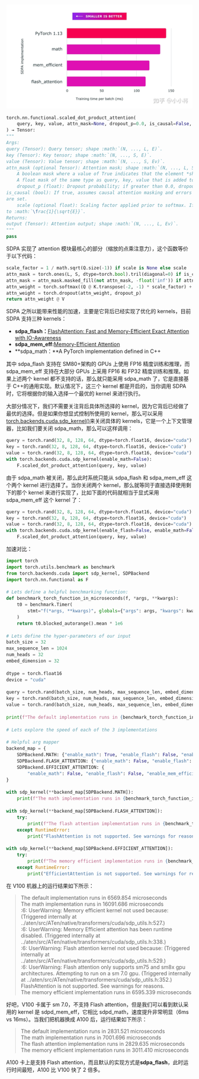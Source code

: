 ![各 kernal 优化效果对比](assents/Pasted%20image%2020230511213316.png)
```python
torch.nn.functional.scaled_dot_product_attention(
    query, key, value, attn_mask=None, dropout_p=0.0, is_causal=False, scale=None
) → Tensor:
"""
Args:
query (Tensor): Query tensor; shape :math:`(N, ..., L, E)`.
key (Tensor): Key tensor; shape :math:`(N, ..., S, E)`.
value (Tensor): Value tensor; shape :math:`(N, ..., S, Ev)`.
attn_mask (optional Tensor): Attention mask; shape :math:`(N, ..., L, S)`. Two types of masks are supported.
    A boolean mask where a value of True indicates that the element *should* take part in attention.
    A float mask of the same type as query, key, value that is added to the attention score.
    dropout_p (float): Dropout probability; if greater than 0.0, dropout is applied
is_causal (bool): If true, assumes causal attention masking and errors if both attn_mask and is_causal
are set.
    scale (optional float): Scaling factor applied prior to softmax. If None, the default value is set
to :math:`\frac{1}{\sqrt{E}}`.
Returns:
output (Tensor): Attention output; shape :math:`(N, ..., L, Ev)`.
"""
pass
```
SDPA 实现了 attention 模块最核心的部分（缩放的点乘注意力），这个函数等价于以下代码：

```python
scale_factor = 1 / math.sqrt(Q.size(-1)) if scale is None else scale
attn_mask = torch.ones(L, S, dtype=torch.bool).tril(diagonal=0) if is_causal else attn_mask
attn_mask = attn_mask.masked_fill(not attn_mask, -float('inf')) if attn_mask.dtype==torch.bool else attn_mask
attn_weight = torch.softmax((Q @ K.transpose(-2, -1) * scale_factor) + attn_mask, dim=-1)
attn_weight = torch.dropout(attn_weight, dropout_p)
return attn_weight @ V
```

SDPA 之所以能带来性能的加速，主要是它背后已经实现了优化的 kernels，目前 SDPA 支持三种 kernels：
-   **sdpa_flash：**[FlashAttention: Fast and Memory-Efficient Exact Attention with IO-Awareness](https://arxiv.org/abs/2205.14135)
-   **sdpa_mem_eff:**[Memory-Efficient Attention](https://github.com/facebookresearch/xformers)
-   **sdpa_math：**A PyTorch implementation defined in C++

其中 sdpa_flash 支持在 SM80+架构的 GPUs 上使用 FP16 精度训练和推理，而 sdpa_mem_eff 支持在大部分 GPUs 上采用 FP16 和 FP32 精度训练和推理。如果上述两个 kernel 都不支持的话，那么就只能采用 sdpa_math 了，它是直接基于 C++的通用实现。默认情况下，这三个 kernel 都是开启的，当你调用 SDPA 时，它将根据你的输入选择一个最优的 kernel 来进行执行。

大部分情况下，我们不需要关注背后具体所选择的 kernel，因为它背后已经做了最优的选择。但是如果你想显式控制所使用的 kernel，那么可以采用[torch.backends.cuda.sdp_kernel()](https://pytorch.org/docs/master/backends.html#torch.backends.cuda.sdp_kernel)来关闭具体的 kernels，它是一个上下文管理器，比如我们要关闭 sdpa_math，那么可以这样调用：
```python
query = torch.rand(32, 8, 128, 64, dtype=torch.float16, device="cuda")
key = torch.rand(32, 8, 128, 64, dtype=torch.float16, device="cuda")
value = torch.rand(32, 8, 128, 64, dtype=torch.float16, device="cuda")
with torch.backends.cuda.sdp_kernel(enable_math=False):
    F.scaled_dot_product_attention(query, key, value)
```

由于 sdpa_math 被关闭，那么此时系统只能从 sdpa_flash 和 sdpa_mem_eff 这个两个 kernel 进行选择了。当你关闭两个 kernel，那么就等同于直接选择使用剩下的那个 kernel 来进行实现了，比如下面的代码就相当于显式采用 sdpa_mem_eff 这个 kernel 了：

```python
query = torch.rand(32, 8, 128, 64, dtype=torch.float16, device="cuda")
key = torch.rand(32, 8, 128, 64, dtype=torch.float16, device="cuda")
value = torch.rand(32, 8, 128, 64, dtype=torch.float16, device="cuda")
with torch.backends.cuda.sdp_kernel(enable_flash=False, enable_math=False, enable_mem_efficient=True):
    F.scaled_dot_product_attention(query, key, value)
```

加速对比：
```python
import torch
import torch.utils.benchmark as benchmark
from torch.backends.cuda import sdp_kernel, SDPBackend
import torch.nn.functional as F

# Lets define a helpful benchmarking function:
def benchmark_torch_function_in_microseconds(f, *args, **kwargs):
    t0 = benchmark.Timer(
        stmt="f(*args, **kwargs)", globals={"args": args, "kwargs": kwargs, "f": f}
    )
    return t0.blocked_autorange().mean * 1e6

# Lets define the hyper-parameters of our input
batch_size = 32
max_sequence_len = 1024
num_heads = 32
embed_dimension = 32

dtype = torch.float16
device = "cuda"

query = torch.rand(batch_size, num_heads, max_sequence_len, embed_dimension, device=device, dtype=dtype)
key = torch.rand(batch_size, num_heads, max_sequence_len, embed_dimension, device=device, dtype=dtype)
value = torch.rand(batch_size, num_heads, max_sequence_len, embed_dimension, device=device, dtype=dtype)

print(f"The default implementation runs in {benchmark_torch_function_in_microseconds(F.scaled_dot_product_attention, query, key, value):.3f} microseconds")

# Lets explore the speed of each of the 3 implementations

# Helpful arg mapper
backend_map = {
    SDPBackend.MATH: {"enable_math": True, "enable_flash": False, "enable_mem_efficient": False},
    SDPBackend.FLASH_ATTENTION: {"enable_math": False, "enable_flash": True, "enable_mem_efficient": False},
    SDPBackend.EFFICIENT_ATTENTION: {
        "enable_math": False, "enable_flash": False, "enable_mem_efficient": True}
}

with sdp_kernel(**backend_map[SDPBackend.MATH]):
    print(f"The math implementation runs in {benchmark_torch_function_in_microseconds(F.scaled_dot_product_attention, query, key, value):.3f} microseconds")

with sdp_kernel(**backend_map[SDPBackend.FLASH_ATTENTION]):
    try:
        print(f"The flash attention implementation runs in {benchmark_torch_function_in_microseconds(F.scaled_dot_product_attention, query, key, value):.3f} microseconds")
    except RuntimeError:
        print("FlashAttention is not supported. See warnings for reasons.")

with sdp_kernel(**backend_map[SDPBackend.EFFICIENT_ATTENTION]):
    try:
        print(f"The memory efficient implementation runs in {benchmark_torch_function_in_microseconds(F.scaled_dot_product_attention, query, key, value):.3f} microseconds")
    except RuntimeError:
        print("EfficientAttention is not supported. See warnings for reasons.")
```

在 V100 机器上的运行结果如下所示：

> The default implementation runs in 6569.854 microseconds  
> The math implementation runs in 16091.686 microseconds  
> <timeit-src>:6: UserWarning: Memory efficient kernel not used because: (Triggered internally at ../aten/src/ATen/native/transformers/cuda/sdp_utils.h:527.)  
> <timeit-src>:6: UserWarning: Memory Efficient attention has been runtime disabled. (Triggered internally at ../aten/src/ATen/native/transformers/cuda/sdp_utils.h:338.)  
> <timeit-src>:6: UserWarning: Flash attention kernel not used because: (Triggered internally at ../aten/src/ATen/native/transformers/cuda/sdp_utils.h:529.)  
> <timeit-src>:6: UserWarning: Flash attention only supports sm75 and sm8x gpu architectures. Attempting to run on a sm 7.0 gpu. (Triggered internally at ../aten/src/ATen/native/transformers/cuda/sdp_utils.h:352.)  
> FlashAttention is not supported. See warnings for reasons.  
> The memory efficient implementation runs in 6595.339 microseconds

好吧，V100 卡属于 sm 7.0，不支持 Flash attention，但是我们可以看到默认采用的 kernel 是 sdpd_mem_eff，它相比 sdpd_math，速度提升非常明显（6ms vs 16ms）。当我们把机器换成 A100 后，运行结果如下所示：

> The default implementation runs in 2831.521 microseconds  
> The math implementation runs in 7001.696 microseconds  
> The flash attention implementation runs in 2829.635 microseconds  
> The memory efficient implementation runs in 3011.410 microseconds

A100 卡上是支持 Flash attention，而且默认的实现方式是**sdpa_flash**，此时运行时间最短，A100 比 V100 快了 2 倍多。